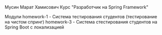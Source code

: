 Мусин Марат Хамисович
Курс "Разработчик на Spring Framework"

Модули
homework-1 - Система тестирования студентов (тестирование на чистом спринг)
homework-3 - Система стестирования студентов на Spring Boot с локализацией